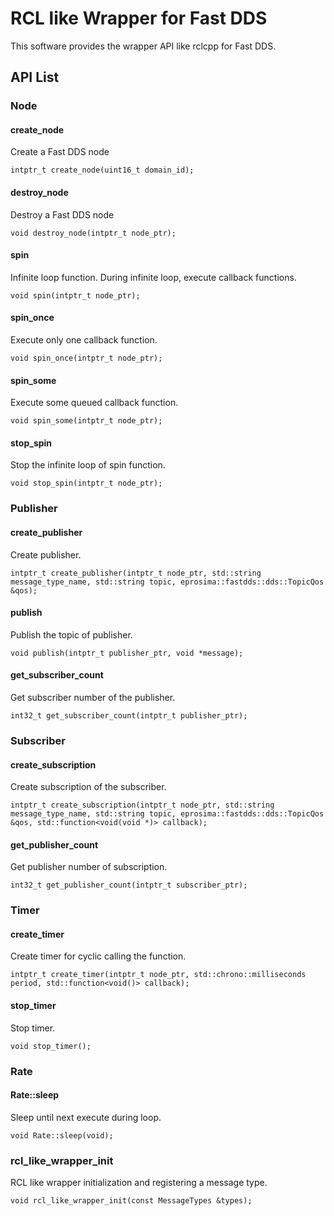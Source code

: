 # RCL like Wrapper for Fast DDS

This software provides the wrapper API like rclcpp for Fast DDS.

## API List

### Node

#### create_node

Create a Fast DDS node

```
intptr_t create_node(uint16_t domain_id);
```

#### destroy_node

Destroy a Fast DDS node

```
void destroy_node(intptr_t node_ptr);
```

#### spin

Infinite loop function. During infinite loop, execute callback functions.

```
void spin(intptr_t node_ptr);
```

#### spin_once

Execute only one callback function.

```
void spin_once(intptr_t node_ptr);
```

#### spin_some

Execute some queued callback function.

```
void spin_some(intptr_t node_ptr);
```

#### stop_spin

Stop the infinite loop of spin function.

```
void stop_spin(intptr_t node_ptr);
```
### Publisher

#### create_publisher

Create publisher.

```
intptr_t create_publisher(intptr_t node_ptr, std::string message_type_name, std::string topic, eprosima::fastdds::dds::TopicQos &qos);
```

#### publish

Publish the topic of publisher.

```
void publish(intptr_t publisher_ptr, void *message);
```

#### get_subscriber_count

Get subscriber number of the publisher.

```
int32_t get_subscriber_count(intptr_t publisher_ptr);
```

### Subscriber

#### create_subscription

Create subscription of the subscriber.

```
intptr_t create_subscription(intptr_t node_ptr, std::string message_type_name, std::string topic, eprosima::fastdds::dds::TopicQos &qos, std::function<void(void *)> callback);
```

#### get_publisher_count

Get publisher number of subscription.

```
int32_t get_publisher_count(intptr_t subscriber_ptr);
```

### Timer

#### create_timer

Create timer for cyclic calling the function.


```
intptr_t create_timer(intptr_t node_ptr, std::chrono::milliseconds period, std::function<void()> callback);
```

#### stop_timer

Stop timer.

```
void stop_timer();
```

### Rate

#### Rate::sleep

Sleep until next execute during loop.

```
void Rate::sleep(void);
```


### rcl_like_wrapper_init

RCL like wrapper initialization and registering a message type.

```
void rcl_like_wrapper_init(const MessageTypes &types);
```
